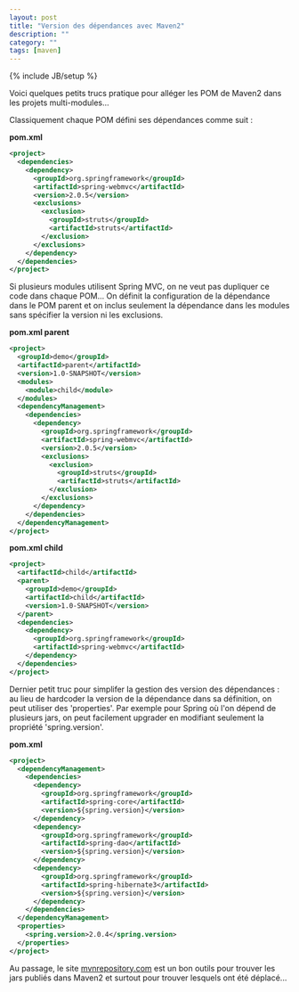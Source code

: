 ```yaml
---
layout: post
title: "Version des dépendances avec Maven2"
description: ""
category: ""
tags: [maven]
---
```

{% include JB/setup %}

Voici quelques petits trucs pratique pour alléger les POM de Maven2 dans les projets multi-modules...

Classiquement chaque POM défini ses dépendances comme suit :

**pom.xml**

```xml
<project>
  <dependencies>
    <dependency>
      <groupId>org.springframework</groupId>
      <artifactId>spring-webmvc</artifactId>
      <version>2.0.5</version>
      <exclusions>
        <exclusion>
          <groupId>struts</groupId>
          <artifactId>struts</artifactId>
        </exclusion>
      </exclusions>
    </dependency>
  </dependencies>
</project>
```

Si plusieurs modules utilisent Spring MVC, on ne veut pas dupliquer ce code dans chaque POM...
On définit la configuration de la dépendance dans le POM parent et on inclus seulement la dépendance dans les modules sans spécifier la version ni les exclusions.

**pom.xml parent**

```xml
<project>
  <groupId>demo</groupId>
  <artifactId>parent</artifactId>
  <version>1.0-SNAPSHOT</version>
  <modules>
    <module>child</module>
  </modules>
  <dependencyManagement>
    <dependencies>
      <dependency>
        <groupId>org.springframework</groupId>
        <artifactId>spring-webmvc</artifactId>
        <version>2.0.5</version>
        <exclusions>
          <exclusion>
            <groupId>struts</groupId>
            <artifactId>struts</artifactId>
          </exclusion>
        </exclusions>
      </dependency>
    </dependencies>
  </dependencyManagement>
</project>
```

**pom.xml child**

```xml
<project>
  <artifactId>child</artifactId>
  <parent>
    <groupId>demo</groupId>
    <artifactId>child</artifactId>
    <version>1.0-SNAPSHOT</version>
  </parent>
  <dependencies>
    <dependency>
      <groupId>org.springframework</groupId>
      <artifactId>spring-webmvc</artifactId>
    </dependency>
  </dependencies>
</project>
```

Dernier petit truc pour simplifer la gestion des version des dépendances : au lieu de hardcoder la version de la dépendance dans sa définition, on peut utiliser des 'properties'. Par exemple pour Spring où l'on dépend de plusieurs jars, on peut facilement upgrader en modifiant seulement la propriété 'spring.version'.

**pom.xml**

```xml
<project>
  <dependencyManagement>
    <dependencies>
      <dependency>
        <groupId>org.springframework</groupId>
        <artifactId>spring-core</artifactId>
        <version>${spring.version}</version>
      </dependency>
      <dependency>
        <groupId>org.springframework</groupId>
        <artifactId>spring-dao</artifactId>
        <version>${spring.version}</version>
      </dependency>
      <dependency>
        <groupId>org.springframework</groupId>
        <artifactId>spring-hibernate3</artifactId>
        <version>${spring.version}</version>
      </dependency>
    </dependencies>
  </dependencyManagement>
  <properties>
    <spring.version>2.0.4</spring.version>
  </properties>
</project>
```

Au passage, le site [mvnrepository.com](http://mvnrepository.com) est un bon outils pour trouver les jars publiés dans Maven2 et surtout pour trouver lesquels ont été déplacé...